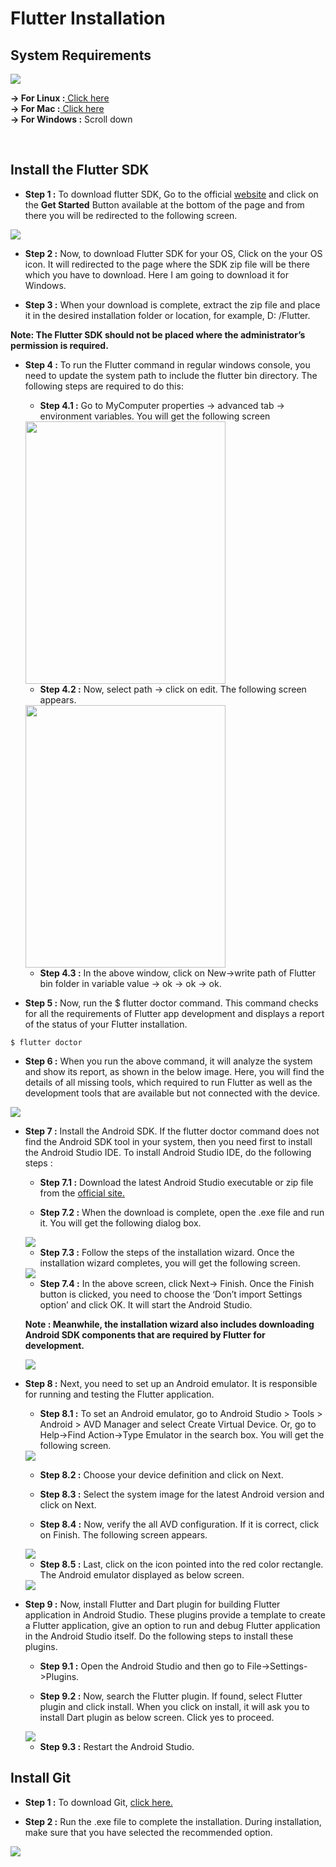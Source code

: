 # Flutter Installation
  
## System Requirements
  
<img src="https://miro.medium.com/max/700/1*13sEr0fNth295eQGxuuNng.png">
  
<br/>
  
**-> For Linux :**<a href="https://youtu.be/VGs-y_kL_Eg"> Click here</a> \
**-> For Mac :**<a href="https://youtu.be/Xy-qHlaHr6c"> Click here</a> \
**-> For Windows :** Scroll down
  
<br/>
  
## Install the Flutter SDK
  
- **Step 1 :** To download flutter SDK, Go to the official <a href="https://flutter.dev/">website</a> and click on the **Get Started** Button available at the bottom of the page and from there you will be redirected to the following screen.
  
<img src="https://miro.medium.com/max/700/1*kXrkUgvFi_w9b-A4cG5Lhw.png">
  
- **Step 2 :** Now, to download Flutter SDK for your OS, Click on the your OS icon. It will redirected to the page where the SDK zip file will be there which you have to download. Here I am going to download it for Windows.
  
- **Step 3 :** When your download is complete, extract the zip file and place it in the desired installation folder or location, for example, D: /Flutter.
  
**Note: The Flutter SDK should not be placed where the administrator’s permission is required.**
  
- **Step 4 :** To run the Flutter command in regular windows console, you need to update the system path to include the flutter bin directory. The following steps are required to do this:

  - **Step 4.1 :** Go to MyComputer properties -> advanced tab -> environment variables. You will get the following screen 
 
  <img src="https://miro.medium.com/max/700/1*xMoVr7xH9gLd1JG8e-SnSQ.png" height=420 width=320>
  
  - **Step 4.2 :** Now, select path -> click on edit. The following screen appears.

  <img src="https://miro.medium.com/max/598/1*0J19c1KtqtPJqfPbRIn0nw.png" height=420 width=320>

  - **Step 4.3 :** In the above window, click on New->write path of Flutter bin folder in variable value -> ok -> ok -> ok.
  
- **Step 5 :** Now, run the $ flutter doctor command. This command checks for all the requirements of Flutter app development and displays a report of the status of your Flutter installation.
  
```
$ flutter doctor
```
  
- **Step 6 :** When you run the above command, it will analyze the system and show its report, as shown in the below image. Here, you will find the details of all missing tools, which required to run Flutter as well as the development tools that are available but not connected with the device.
  
<img src="https://miro.medium.com/max/650/0*ZUqBHyd0_-4Uulns.png">
  
- **Step 7 :** Install the Android SDK. If the flutter doctor command does not find the Android SDK tool in your system, then you need first to install the Android Studio IDE. To install Android Studio IDE, do the following steps :
  
  - **Step 7.1 :** Download the latest Android Studio executable or zip file from the <a href="https://developer.android.com/studio#downloads">official site.</a>
  
  - **Step 7.2 :** When the download is complete, open the .exe file and run it. You will get the following dialog box.
  
  <img src="https://miro.medium.com/max/499/0*x93mfIFJKU-aRL-e.png">
  
  - **Step 7.3 :** Follow the steps of the installation wizard. Once the installation wizard completes, you will get the following screen.
  
  <img src="https://miro.medium.com/max/499/0*boPJrvwC9GYxDT-1.png">
  
  - **Step 7.4 :** In the above screen, click Next-> Finish. Once the Finish button is clicked, you need to choose the ‘Don’t import Settings option’ and click OK. It will start the Android Studio.
  
  **Note : Meanwhile, the installation wizard also includes downloading Android SDK components that are required by Flutter for development.**
  
  <img src="https://miro.medium.com/max/650/0*5QMfc-Vewt0_Cld8.png">
  
- **Step 8 :** Next, you need to set up an Android emulator. It is responsible for running and testing the Flutter application.
  
  - **Step 8.1 :** To set an Android emulator, go to Android Studio > Tools > Android > AVD Manager and select Create Virtual Device. Or, go to Help->Find Action->Type Emulator in the search box. You will get the following screen.
  
  <img src="https://miro.medium.com/max/650/0*yW1HAUtD4v87THAQ.png">
  
  - **Step 8.2 :** Choose your device definition and click on Next.
  
  - **Step 8.3 :** Select the system image for the latest Android version and click on Next.
  
  - **Step 8.4 :** Now, verify the all AVD configuration. If it is correct, click on Finish. The following screen appears.
  
  <img src="https://miro.medium.com/max/650/0*UjFK3d9PxXSEabi6.png">
  
  - **Step 8.5 :** Last, click on the icon pointed into the red color rectangle. The Android emulator displayed as below screen.
  
  <img src="https://miro.medium.com/max/242/0*Ht95xYAEOIcUK47c.png">
  
- **Step 9 :** Now, install Flutter and Dart plugin for building Flutter application in Android Studio. These plugins provide a template to create a Flutter application, give an option to run and debug Flutter application in the Android Studio itself. Do the following steps to install these plugins.
  
  - **Step 9.1 :** Open the Android Studio and then go to File->Settings->Plugins.
  
  - **Step 9.2 :** Now, search the Flutter plugin. If found, select Flutter plugin and click install. When you click on install, it will ask you to install Dart plugin as below screen. Click yes to proceed.
  
  <img src="https://miro.medium.com/max/550/0*2TnmhYuOziXZ087u.png">
  
  - **Step 9.3 :** Restart the Android Studio.
  
## Install Git
  
- **Step 1 :** To download Git, <a href="https://git-scm.com/download/win">click here.</a>
  
- **Step 2 :** Run the .exe file to complete the installation. During installation, make sure that you have selected the recommended option.
  
<img src="https://miro.medium.com/max/499/0*yiguIhgivYL4jSHW.png">
  
